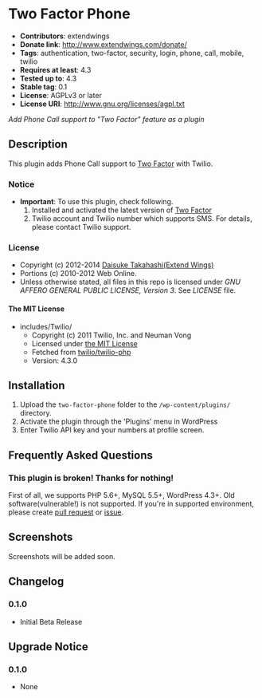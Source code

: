 # Two Factor Phone
* **Contributors**: extendwings
* **Donate link**: http://www.extendwings.com/donate/
* **Tags**: authentication, two-factor, security, login, phone, call, mobile, twilio
* **Requires at least**: 4.3
* **Tested up to**: 4.3
* **Stable tag**: 0.1
* **License**: AGPLv3 or later
* **License URI**: http://www.gnu.org/licenses/agpl.txt

*Add Phone Call support to "Two Factor" feature as a plugin*

## Description

This plugin adds Phone Call support to [Two Factor](https://wordpress.org/plugins/two-factor/) with Twilio.

### Notice
* **Important**: To use this plugin, check following.
	1. Installed and activated the latest version of [Two Factor](https://wordpress.org/plugins/two-factor/)
	2. Twilio account and Twilio number which supports SMS. For details, please contact Twilio support.

### License
* Copyright (c) 2012-2014 [Daisuke Takahashi(Extend Wings)](http://www.extendwings.com/)
* Portions (c) 2010-2012 Web Online.
* Unless otherwise stated, all files in this repo is licensed under *GNU AFFERO GENERAL PUBLIC LICENSE, Version 3*. See *LICENSE* file.

#### The MIT License
* includes/Twilio/
	* Copyright (c) 2011 Twilio, Inc. and Neuman Vong
	* Licensed under [the MIT License](https://raw.githubusercontent.com/twilio/twilio-php/9b83e2f1c480e3fb4e05a833b325c5afa43520fb/LICENSE)
	* Fetched from [twilio/twilio-php](https://github.com/twilio/twilio-php/)
	* Version: 4.3.0

## Installation

1. Upload the `two-factor-phone` folder to the `/wp-content/plugins/` directory.
2. Activate the plugin through the 'Plugins' menu in WordPress
3. Enter Twilio API key and your numbers at profile screen.

## Frequently Asked Questions

### This plugin is broken! Thanks for nothing!
First of all, we supports PHP 5.6+, MySQL 5.5+, WordPress 4.3+. Old software(vulnerable!) is not supported.
If you're in supported environment, please create [pull request](https://github.com/shield-9/two-factor-phone/compare/) or [issue](https://github.com/shield-9/two-factor-phone/issues/new).

## Screenshots

Screenshots will be added soon.

## Changelog

### 0.1.0
* Initial Beta Release

## Upgrade Notice

### 0.1.0
* None
